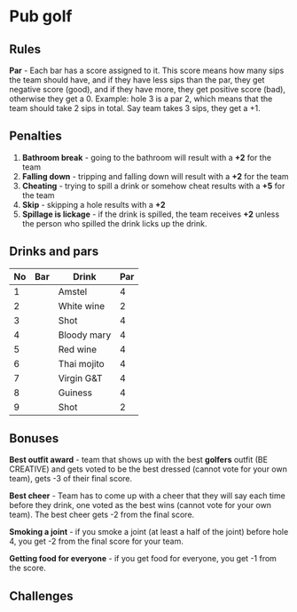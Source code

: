 # Pub golf

## Rules

**Par** - Each bar has a score assigned to it. This score means how many sips the team should have, and if they have less sips than the par, they get negative score (good), and if they have more, they get positive score (bad), otherwise they get a 0. Example: hole 3 is a par 2, which means that the team should take 2 sips in total. Say team takes 3 sips, they get a +1.

## Penalties

1. **Bathroom break** - going to the bathroom will result with a **+2** for the team
2. **Falling down** - tripping and falling down will result with a **+2** for the team
3. **Cheating** - trying to spill a drink or somehow cheat results with a **+5** for the team
4. **Skip** - skipping a hole results with a **+2**
5. **Spillage is lickage** - if the drink is spilled, the team receives **+2** unless the person who spilled the drink licks up the drink.

## Drinks and pars

| No  | Bar | Drink       | Par |
| --- | --- | ----------- | --- |
| 1   |     | Amstel      | 4   |
| 2   |     | White wine  | 2   |
| 3   |     | Shot        | 4   |
| 4   |     | Bloody mary | 4   |
| 5   |     | Red wine    | 4   |
| 6   |     | Thai mojito | 4   |
| 7   |     | Virgin G&T  | 4   |
| 8   |     | Guiness     | 4   |
| 9   |     | Shot        | 2   |

## Bonuses

**Best outfit award** - team that shows up with the best **golfers** outfit (BE CREATIVE) and gets voted to be the best dressed (cannot vote for your own team), gets -3 of their final score.

**Best cheer** - Team has to come up with a cheer that they will say each time before they drink, one voted as the best wins (cannot vote for your own team). The best cheer gets -2 from the final score.

**Smoking a joint** - if you smoke a joint (at least a half of the joint) before hole 4, you get -2 from the final score for your team.

**Getting food for everyone** - if you get food for everyone, you get -1 from the score.

## Challenges
